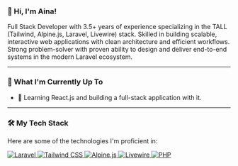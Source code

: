 ### 👋 Hi, I'm Aina!

Full Stack Developer with 3.5+ years of experience specializing in the TALL (Tailwind, Alpine.js, Laravel, Livewire) stack. Skilled in building scalable, interactive web applications with clean architecture and efficient workflows. Strong problem-solver with proven ability to design and deliver end-to-end systems in the modern Laravel ecosystem.

---

### 🌱 What I'm Currently Up To

* 🔭 Learning React.js and building a full-stack application with it.

---

### 🛠️ My Tech Stack

Here are some of the technologies I'm proficient in:

<p align="left">
  <a href="https://laravel.com" target="_blank" rel="noreferrer">
    <img src="https://img.shields.io/badge/Laravel-FF2D20?style=for-the-badge&logo=laravel&logoColor=white" alt="Laravel">
  </a>
  <a href="https://tailwindcss.com/" target="_blank" rel="noreferrer">
    <img src="https://img.shields.io/badge/Tailwind_CSS-38B2AC?style=for-the-badge&logo=tailwind-css&logoColor=white" alt="Tailwind CSS">
  </a>
   <a href="https://alpinejs.dev/" target="_blank" rel="noreferrer">
    <img src="https://img.shields.io/badge/Alpine.js-8BC0D0?style=for-the-badge&logo=alpine.js&logoColor=black" alt="Alpine.js">
  </a>
   <a href="https://laravel-livewire.com/" target="_blank" rel="noreferrer">
    <img src="https://img.shields.io/badge/Livewire-4E56A6?style=for-the-badge&logo=livewire&logoColor=white" alt="Livewire">
  </a>
   <a href="https://www.php.net/" target="_blank" rel="noreferrer">
    <img src="https://img.shields.io/badge/PHP-777BB4?style=for-the-badge&logo=php&logoColor=white" alt="PHP">
  </a>
</p>

